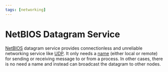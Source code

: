 ```yaml
---
tags: [networking]
---
```


# NetBIOS Datagram Service

[NetBIOS](202303141007.md) datagram service provides connectionless and
unreliable networking service like [UDP](202206151759.md). It only needs a
[name](202303141012.md) (either local or remote) for sending or receiving
message to or from a process. In other cases, there is no need a name and
instead can broadcast the datagram to other nodes.
